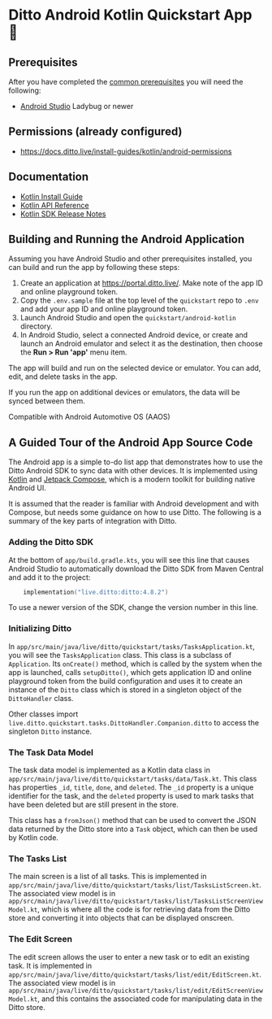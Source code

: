# Ditto Android Kotlin Quickstart App 🚀

## Prerequisites

After you have completed the [common prerequisites] you will need the following:

- [Android Studio](https://developer.android.com/studio) Ladybug or newer

## Permissions (already configured)

- <https://docs.ditto.live/install-guides/kotlin/android-permissions>

## Documentation

- [Kotlin Install Guide](https://docs.ditto.live/install-guides/kotlin)
- [Kotlin API Reference](https://software.ditto.live/android/Ditto/4.8.2/api-reference/)
- [Kotlin SDK Release Notes](https://docs.ditto.live/release-notes/kotlin)

[common prerequisites]: https://github.com/getditto/quickstart#common-prerequisites

## Building and Running the Android Application

Assuming you have Android Studio and other prerequisites installed, you can
build and run the app by following these steps:

1. Create an application at <https://portal.ditto.live/>.  Make note of the app ID and online playground token.
2. Copy the `.env.sample` file at the top level of the `quickstart` repo to `.env` and add your app ID and online playground token.
3. Launch Android Studio and open the `quickstart/android-kotlin` directory.
4. In Android Studio, select a connected Android device, or create and launch an Android emulator and select it as the destination, then choose the **Run > Run 'app'** menu item.

The app will build and run on the selected device or emulator.  You can add,
edit, and delete tasks in the app.

If you run the app on additional devices or emulators, the data will be synced
between them.

Compatible with Android Automotive OS (AAOS)

## A Guided Tour of the Android App Source Code

The Android app is a simple to-do list app that demonstrates how to use the
Ditto Android SDK to sync data with other devices.
It is implemented using [Kotlin](https://kotlinlang.org/) and
[Jetpack Compose](https://developer.android.com/compose), which is a modern
toolkit for building native Android UI.

It is assumed that the reader is familiar with Android development and with
Compose, but needs some guidance on how to use Ditto.  The following is a
summary of the key parts of integration with Ditto.

### Adding the Ditto SDK

At the bottom of `app/build.gradle.kts`, you will see this line that causes
Android Studio to automatically download the Ditto SDK from Maven Central and
add it to the project:

```kotlin
    implementation("live.ditto:ditto:4.8.2")
```

To use a newer version of the SDK, change the version number in this line.

### Initializing Ditto

In `app/src/main/java/live/ditto/quickstart/tasks/TasksApplication.kt`, you will
see the `TasksApplication` class.  This class is a subclass of `Application`.
Its `onCreate()` method, which is called by the system when the app is launched,
calls `setupDitto()`, which gets application ID and online playground token from
the build configuration and uses it to create an instance of the `Ditto` class
which is stored in a singleton object of the `DittoHandler` class.

Other classes import `live.ditto.quickstart.tasks.DittoHandler.Companion.ditto`
to access the singleton `Ditto` instance.

### The Task Data Model

The task data model is implemented as a Kotlin data class in
`app/src/main/java/live/ditto/quickstart/tasks/data/Task.kt`.  This class has
properties `_id`, `title`, `done`, and `deleted`.  The `_id` property is a
unique identifier for the task, and the `deleted` property is used to mark tasks
that have been deleted but are still present in the store.

This class has a `fromJson()` method that can be used to convert the JSON data
returned by the Ditto store into a `Task` object, which can then be used by
Kotlin code.

### The Tasks List

The main screen is a list of all tasks.  This is implemented in
`app/src/main/java/live/ditto/quickstart/tasks/list/TasksListScreen.kt`.  The
associated view model is in
`app/src/main/java/live/ditto/quickstart/tasks/list/TasksListScreenViewModel.kt`,
which is where all the code is for retrieving data from the Ditto store and
converting it into objects that can be displayed onscreen.

### The Edit Screen

The edit screen allows the user to enter a new task or to edit an existing task.
It is implemented in
`app/src/main/java/live/ditto/quickstart/tasks/list/edit/EditScreen.kt`.  The
associated view model is in
`app/src/main/java/live/ditto/quickstart/tasks/list/edit/EditScreenViewModel.kt`,
and this contains the associated code for manipulating data in the Ditto store.
